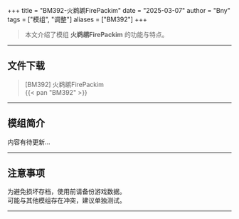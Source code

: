 +++
title = "BM392-火鹈鹕FirePackim"
date = "2025-03-07"
author = "Bny"
tags = ["模组", "调整"]
aliases = ["BM392"]
+++

> 本文介绍了模组 **火鹈鹕FirePackim** 的功能与特点。

---

## 文件下载

> [BM392] 火鹈鹕FirePackim  
{{< pan "BM392" >}}  

---

## 模组简介

>  
内容有待更新...  

---

## 注意事项

>  
为避免损坏存档，使用前请备份游戏数据。  
可能与其他模组存在冲突，建议单独测试。  

---

